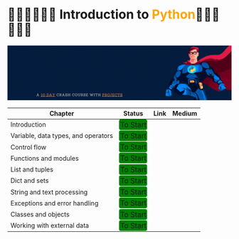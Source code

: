 # 👩🏻‍💻👩🏻‍💻 Introduction to <span style="color:orange;font-weight:bold;font-size:50">Python</span>🧑🏻‍💻🧑🏻‍💻

<img src="./assets/python_fundamental.gif"/>

| Chapter | Status | Link | Medium
|-----|-----|-----|-----|
| Introduction | <span style="background-color:green;border-radius:4px;padding:2px;font-size:16px">To Start</span> |
| Variable, data types, and operators | <span style="background-color:green;border-radius:4px;padding:2px;font-size:16px">To Start</span> |
| Control flow | <span style="background-color:green;border-radius:4px;padding:2px;font-size:16px">To Start</span>
| Functions and modules | <span style="background-color:green;border-radius:4px;padding:2px;font-size:16px">To Start</span> |
| List and tuples | <span style="background-color:green;border-radius:4px;padding:2px;font-size:16px">To Start</span> |
| Dict and sets | <span style="background-color:green;border-radius:4px;padding:2px;font-size:16px">To Start</span> |
| String and text processing | <span style="background-color:green;border-radius:4px;padding:2px;font-size:16px">To Start</span> |
| Exceptions and error handling | <span style="background-color:green;border-radius:4px;padding:2px;font-size:16px">To Start</span> |
| Classes and objects | <span style="background-color:green;border-radius:4px;padding:2px;font-size:16px">To Start</span> |
| Working with external data | <span style="background-color:green;border-radius:4px;padding:2px;font-size:16px">To Start</span> |
